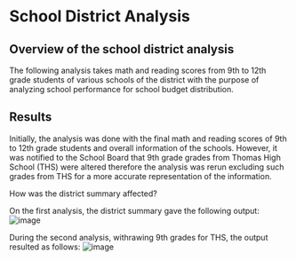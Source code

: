 # School District Analysis
## Overview of the school district analysis

The following analysis takes math and reading scores from 9th to 12th grade students of various schools of the district with the purpose of analyzing school performance for school budget distribution.

## Results

Initially, the analysis was done with the final math and reading scores of 9th to 12th grade students and overall information of the schools. However, it was notified to the School Board that 9th grade grades from Thomas High School (THS) were altered therefore the analysis was rerun excluding such grades from THS for a more accurate representation of the information.

How was the district summary affected?

On the first analysis, the district summary gave the following output:
![image](https://user-images.githubusercontent.com/78698456/111879916-e4a78300-897e-11eb-99c9-4edcd3ebb294.png)

During the second analysis, withrawing 9th grades for THS, the output resulted as follows:
![image](https://user-images.githubusercontent.com/78698456/111880212-6c41c180-8980-11eb-925c-bf487c15de69.png)

